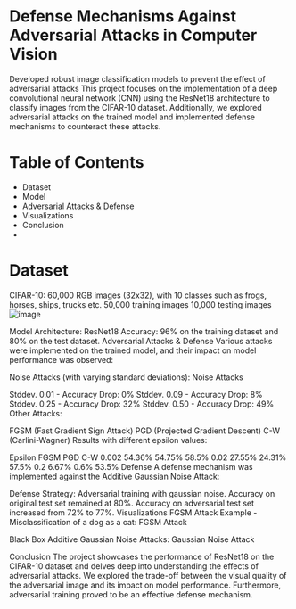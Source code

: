 # Defense Mechanisms Against Adversarial Attacks in Computer Vision
Developed robust image classification models to prevent the effect of adversarial attacks
This project focuses on the implementation of a deep convolutional neural network (CNN) using the ResNet18 architecture to classify images from the CIFAR-10 dataset. Additionally, we explored adversarial attacks on the trained model and implemented defense mechanisms to counteract these attacks.

# Table of Contents
* Dataset
* Model
* Adversarial Attacks & Defense
* Visualizations
* Conclusion
* 
# Dataset
CIFAR-10: 60,000 RGB images (32x32), with 10 classes such as frogs, horses, ships, trucks etc.
50,000 training images
10,000 testing images
![image](https://github.com/arushi2509/Defense-Mechanisms-Against-Adversarial-Attacks-in-Computer-Vision-/assets/69112495/0c239990-7cc8-4104-8aca-dc5bb5c30cc5)


Model
Architecture: ResNet18
Accuracy: 96% on the training dataset and 80% on the test dataset.
Adversarial Attacks & Defense
Various attacks were implemented on the trained model, and their impact on model performance was observed:

Noise Attacks (with varying standard deviations): Noise Attacks

Stddev. 0.01 - Accuracy Drop: 0%
Stddev. 0.09 - Accuracy Drop: 8%
Stddev. 0.25 - Accuracy Drop: 32%
Stddev. 0.50 - Accuracy Drop: 49%
Other Attacks:

FGSM (Fast Gradient Sign Attack)
PGD (Projected Gradient Descent)
C-W (Carlini-Wagner)
Results with different epsilon values:

Epsilon	FGSM	PGD	C-W
0.002	54.36%	54.75%	58.5%
0.02	27.55%	24.31%	57.5%
0.2	6.67%	0.6%	53.5%
Defense
A defense mechanism was implemented against the Additive Gaussian Noise Attack:

Defense Strategy: Adversarial training with gaussian noise.
Accuracy on original test set remained at 80%.
Accuracy on adversarial test set increased from 72% to 77%.
Visualizations
FGSM Attack Example - Misclassification of a dog as a cat:
FGSM Attack

Black Box Additive Gaussian Noise Attacks:
Gaussian Noise Attack

Conclusion
The project showcases the performance of ResNet18 on the CIFAR-10 dataset and delves deep into understanding the effects of adversarial attacks. We explored the trade-off between the visual quality of the adversarial image and its impact on model performance. Furthermore, adversarial training proved to be an effective defense mechanism.
